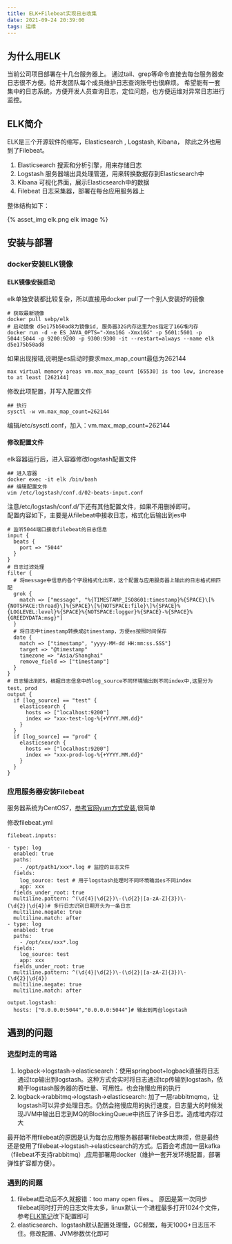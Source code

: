 ```yaml
---
title: ELK+Filebeat实现日志收集
date: 2021-09-24 20:39:00
tags: 运维
---
```

## 为什么用ELK
当前公司项目部署在十几台服务器上。 通过tail、grep等命令直接去每台服务器查日志很不方便。给开发团队每个成员维护日志查询账号也很麻烦。 希望能有一套集中的日志系统，方便开发人员查询日志，定位问题，也方便运维对异常日志进行监控。

<!--more-->

## ELK简介
ELK是三个开源软件的缩写，Elasticsearch , Logstash, Kibana， 除此之外也用到了Filebeat。  
1. Elasticsearch 搜索和分析引擎，用来存储日志  
2. Logstash 服务器端出具处理管道，用来转换数据存到Elasticsearch中  
3. Kibana 可视化界面，展示Elasticsearch中的数据  
4. Filebeat 日志采集器，部署在每台应用服务器上  

整体结构如下：

{% asset_img  elk.png elk image %}



## 安装与部署

### docker安装ELK镜像
#### ELK镜像安装启动
elk单独安装都比较复杂，所以直接用docker pull了一个别人安装好的镜像  
```shell
# 获取最新镜像
docker pull sebp/elk
# 启动镜像 d5e175b50ad8为镜像id, 服务器32G内存这里为es指定了16G堆内存
docker run -d -e ES_JAVA_OPTS="-Xms16G -Xmx16G" -p 5601:5601 -p 5044:5044 -p 9200:9200 -p 9300:9300 -it --restart=always --name elk d5e175b50ad8
```
如果出现报错,说明是es启动时要求max_map_count最低为262144
```shell
max virtual memory areas vm.max_map_count [65530] is too low, increase to at least [262144]
```
修改此项配置，并写入配置文件
```shell
## 执行
sysctl -w vm.max_map_count=262144
```
编辑/etc/sysctl.conf，加入：vm.max_map_count=262144
#### 修改配置文件
elk容器运行后，进入容器修改logstash配置文件
```shell
## 进入容器
docker exec -it elk /bin/bash
## 编辑配置文件
vim /etc/logstash/conf.d/02-beats-input.conf 
```
注意/etc/logstash/conf.d/下还有其他配置文件，如果不用删掉即可。  
配置内容如下，主要是从filebeat中接收日志，格式化后输出到es中
```shell
# 监听5044端口接收filebeat的日志信息
input {  
  beats {
    port => "5044"
  }
}
# 日志过滤处理
filter {
  # 将message中信息的各个字段格式化出来，这个配置与应用服务器上输出的日志格式相匹配
  grok {
    match => ["message", "%{TIMESTAMP_ISO8601:timestamp}%{SPACE}\[%{NOTSPACE:thread}\]%{SPACE}\[%{NOTSPACE:file}\]%{SPACE}%{LOGLEVEL:level}%{SPACE}%{NOTSPACE:logger}%{SPACE}-%{SPACE}%{GREEDYDATA:msg}"]
  }
  # 将日志中timestamp转换成@timestamp，方便es按照时间保存
  date {
    match => ["timestamp", "yyyy-MM-dd HH:mm:ss.SSS"]
    target => "@timestamp"
    timezone => "Asia/Shanghai"
    remove_field => ["timestamp"]
  }
}
# 日志输出到ES，根据日志信息中的log_source不同环境输出到不同index中,这里分为test、prod
output {
  if [log_source] == "test" {
    elasticsearch {
      hosts => ["localhost:9200"]
      index => "xxx-test-log-%{+YYYY.MM.dd}"
    }
  }
  if [log_source] == "prod" {
    elasticsearch {
      hosts => ["localhost:9200"]
      index => "xxx-prod-log-%{+YYYY.MM.dd}"
    }
  }
}
```

### 应用服务器安装Filebeat

服务器系统为CentOS7，[参考官网yum方式安装](https://www.elastic.co/guide/en/beats/filebeat/current/setup-repositories.html),很简单  

修改filebeat.yml

```shell
filebeat.inputs:

- type: log
  enabled: true
  paths:
    - /opt/path1/xxx*.log # 监控的日志文件
  fields:
    log_source: test # 用于logstash处理时不同环境输出es不同index
    app: xxx
  fields_under_root: true
  multiline.pattern: ^(\d{4}|\d{2})\-(\d{2}|[a-zA-Z]{3})\-(\d{2}|\d{4})# 多行日志识别日期开头为一条日志
  multiline.negate: true
  multiline.match: after
- type: log
  enabled: true
  paths:
    - /opt/xxx/xxx*.log
  fields:
    log_source: test
    app: xxx
  fields_under_root: true
  multiline.pattern: ^(\d{4}|\d{2})\-(\d{2}|[a-zA-Z]{3})\-(\d{2}|\d{4})
  multiline.negate: true
  multiline.match: after

output.logstash:
  hosts: ["0.0.0.0:5044","0.0.0.0:5044"]# 输出到两台logstash
```

## 遇到的问题

### 选型时走的弯路

1. logback->logstash->elasticsearch：使用springboot+logback直接将日志通过tcp输出到logstash。这种方式会实时将日志通过tcp传输到logstash，依赖于logstash服务器的吞吐量、可用性。也会拖慢应用的执行
2. logback->rabbitmq->logstash->elasticsearch: 加了一层rabbitmqmq，让logstash可以异步处理日志。仍然会拖慢应用的执行速度，日志量大的时候发现JVM中输出日志到MQ的BlockingQueue中挤压了许多日志。造成堆内存过大

最开始不用filebeat的原因是认为每台应用服务器部署filebeat太麻烦，但是最终还是使用了filebeat->logstash->elasticsearch的方式。后面会考虑加一层kafka（filebeat不支持rabbitmq）,应用部署用docker（维护一套开发环境配置，部署弹性扩容都方便）。

### 遇到的问题

1. filebeat启动后不久就报错：too many open files.。 原因是第一次同步filebeat同时打开的日志文件太多，linux默认一个进程最多打开1024个文件，参考[ELK笔记](https://wiki.eryajf.net/pages/5016.html)改下配置即可
2. elasticsearch、logstash默认配置处理慢，GC频繁，每天100G+日志压不住。修改配置、JVM参数优化即可

